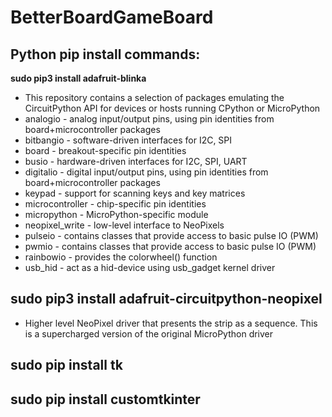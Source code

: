 # BetterBoardGameBoard

## **Python pip install commands:<br />**

**sudo pip3 install adafruit-blinka<br />**
 - This repository contains a selection of packages emulating the CircuitPython API for devices or hosts running CPython or MicroPython
 - analogio - analog input/output pins, using pin identities from board+microcontroller packages
 - bitbangio - software-driven interfaces for I2C, SPI
 - board - breakout-specific pin identities
 - busio - hardware-driven interfaces for I2C, SPI, UART
 - digitalio - digital input/output pins, using pin identities from board+microcontroller packages
 - keypad - support for scanning keys and key matrices
 - microcontroller - chip-specific pin identities
 - micropython - MicroPython-specific module
 - neopixel_write - low-level interface to NeoPixels
 - pulseio - contains classes that provide access to basic pulse IO (PWM)
 - pwmio - contains classes that provide access to basic pulse IO (PWM)
 - rainbowio - provides the colorwheel() function
 - usb_hid - act as a hid-device using usb_gadget kernel driver

## **sudo pip3 install adafruit-circuitpython-neopixel<br />**
 - Higher level NeoPixel driver that presents the strip as a sequence. This is a supercharged version of the original MicroPython driver

## **sudo pip install tk<br />**
## **sudo pip install customtkinter<br />**
